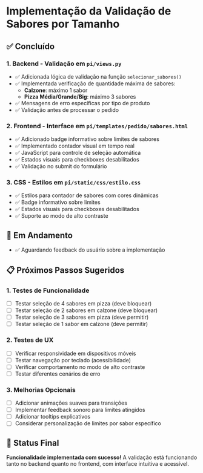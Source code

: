 # Implementação da Validação de Sabores por Tamanho

## ✅ **Concluído**

### 1. Backend - Validação em `pi/views.py`
- ✅ Adicionada lógica de validação na função `selecionar_sabores()`
- ✅ Implementada verificação de quantidade máxima de sabores:
  - **Calzone**: máximo 1 sabor
  - **Pizza Média/Grande/Big**: máximo 3 sabores
- ✅ Mensagens de erro específicas por tipo de produto
- ✅ Validação antes de processar o pedido

### 2. Frontend - Interface em `pi/templates/pedido/sabores.html`
- ✅ Adicionado badge informativo sobre limites de sabores
- ✅ Implementado contador visual em tempo real
- ✅ JavaScript para controle de seleção automática
- ✅ Estados visuais para checkboxes desabilitados
- ✅ Validação no submit do formulário

### 3. CSS - Estilos em `pi/static/css/estilo.css`
- ✅ Estilos para contador de sabores com cores dinâmicas
- ✅ Badge informativo sobre limites
- ✅ Estados visuais para checkboxes desabilitados
- ✅ Suporte ao modo de alto contraste

## 🔄 **Em Andamento**
- ✅ Aguardando feedback do usuário sobre a implementação

## 📋 **Próximos Passos Sugeridos**

### 1. **Testes de Funcionalidade**
- [ ] Testar seleção de 4 sabores em pizza (deve bloquear)
- [ ] Testar seleção de 2 sabores em calzone (deve bloquear)
- [ ] Testar seleção de 3 sabores em pizza (deve permitir)
- [ ] Testar seleção de 1 sabor em calzone (deve permitir)

### 2. **Testes de UX**
- [ ] Verificar responsividade em dispositivos móveis
- [ ] Testar navegação por teclado (acessibilidade)
- [ ] Verificar comportamento no modo de alto contraste
- [ ] Testar diferentes cenários de erro

### 3. **Melhorias Opcionais**
- [ ] Adicionar animações suaves para transições
- [ ] Implementar feedback sonoro para limites atingidos
- [ ] Adicionar tooltips explicativos
- [ ] Considerar personalização de limites por sabor específico

## 🎯 **Status Final**
**Funcionalidade implementada com sucesso!** A validação está funcionando tanto no backend quanto no frontend, com interface intuitiva e acessível.
